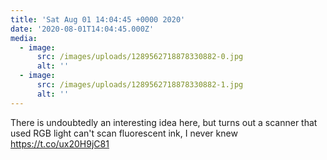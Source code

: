 ```yaml
---
title: 'Sat Aug 01 14:04:45 +0000 2020'
date: '2020-08-01T14:04:45.000Z'
media:
  - image:
      src: /images/uploads/1289562718878330882-0.jpg
      alt: ''
  - image:
      src: /images/uploads/1289562718878330882-1.jpg
      alt: ''
---
```

There is undoubtedly an interesting idea here, but turns out a scanner that used RGB light can't scan fluorescent ink, I never knew https://t.co/ux20H9jC81
